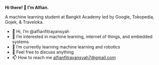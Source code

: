 <!---
alfianfitrayansyah/alfianfitrayansyah is a ✨ special ✨ repository because its `README.md` (this file) appears on your GitHub profile.
You can click the Preview link to take a look at your changes.
--->

**Hi there! 👋 I'm Alfian.**

A machine learning student at Bangkit Academy led by Google, Tokopedia, Gojek, & Traveloka.

- 👋 Hi, I’m @alfianfitrayansyah
- 👀 I’m interested in machine learning, internet of things, and embedded systems
- 🌱 I’m currently learning machine learning and robotics
- 💬 Feel free to discuss anything
- 📫 How to reach me alfianfitrayansyah7@gmail.com

